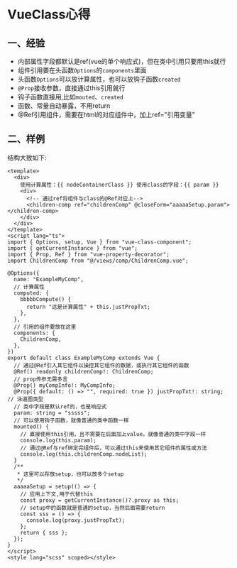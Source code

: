 # VueClass心得

## 一、经验

* 内部属性字段都默认是ref(vue的单个响应式)，但在类中引用只要用this就行
* 组件引用要在头函数`Options`的`components`里面
* 头函数`Options`可以放计算属性，也可以放钩子函数`created`
* `@Prop`接收参数，直接通过this引用就行
* 钩子函数直接用,比如`mouted`、`created`
* 函数、常量自动暴露，不用return
* @Ref引用组件，需要在html的对应组件中，加上ref="引用变量"

## 二、样例

结构大致如下:

```vue
<template>
  <div>
    使用计算属性：{{ nodeContainerClass }} 使用class的字段：{{ param }}
    <div>
      <!-- 通过ref将组件与class的@Ref对应上-->
      <children-comp ref="childrenComp" @closeForm="aaaaaSetup.param"></children-comp>
    </div>
  </div>
</template>
<script lang="ts">
import { Options, setup, Vue } from "vue-class-component";
import { getCurrentInstance } from "vue";
import { Prop, Ref } from "vue-property-decorator";
import ChildrenComp from "@/views/comp/ChildrenComp.vue";

@Options({
  name: "ExampleMyComp",
  // 计算属性
  computed: {
    bbbbbCompute() {
      return "这是计算属性" + this.justPropTxt;
    },
  },
  // 引用的组件要放在这里
  components: {
    ChildrenComp,
  },
})
export default class ExampleMyComp extends Vue {
  // 通过@Ref引入其它组件以操控其它组件的数据，或执行其它组件的函数
  @Ref() readonly childrenComp!: ChildrenComp;
  // prop传参无需多言
  @Prop() myCompInfo!: MyCompInfo;
  @Prop({ default: () => "", required: true }) justPropTxt!: string; // 泳道图类型
  // 类中字段是默认ref的，也是响应式
  param: string = "sssss";
  // 可以使用钩子函数，就像普通的类中函数一样
  mounted() {
    // 直接使用this引用，且不需要在后面加上value，就像普通的类中字段一样
    console.log(this.param);
    // 通过@Ref与ref绑定完组件后，可以通过this来使用其它组件的属性或方法
    console.log(this.childrenComp.nodeList);
  }
  /**
   * 这里可以存放setup，也可以放多个setup
   */
  aaaaaSetup = setup(() => {
    // 应用上下文,用于代替this
    const proxy = getCurrentInstance()?.proxy as this;
    // setup中的函数就是普通的setup，当然后面需要return
    const sss = () => {
      console.log(proxy.justPropTxt);
    };
    return { sss };
  });
}
</script>
<style lang="scss" scoped></style>
```

